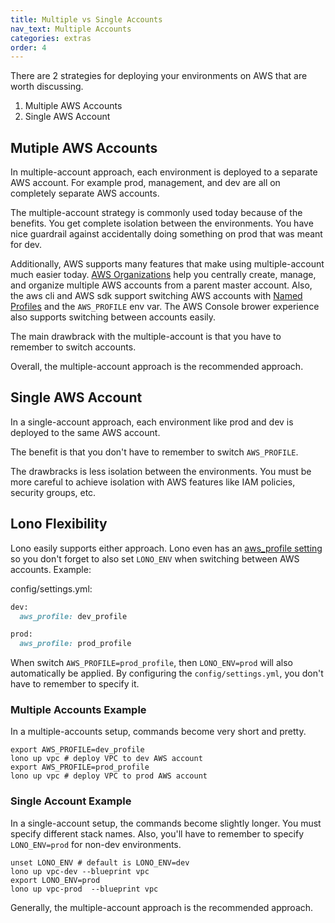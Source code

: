 ```yaml
---
title: Multiple vs Single Accounts
nav_text: Multiple Accounts
categories: extras
order: 4
---
```


There are 2 strategies for deploying your environments on AWS that are worth discussing.

1. Multiple AWS Accounts
2. Single AWS Account

## Mutiple AWS Accounts

In multiple-account approach, each environment is deployed to a separate AWS account. For example prod, management, and dev are all on completely separate AWS accounts.

The multiple-account strategy is commonly used today because of the benefits.  You get complete isolation between the environments. You have nice guardrail against accidentally doing something on prod that was meant for dev.

Additionally, AWS supports many features that make using multiple-account much easier today.  [AWS Organizations](https://aws.amazon.com/organizations/) help you centrally create, manage, and organize multiple AWS accounts from a parent master account.  Also, the aws cli and AWS sdk support switching AWS accounts with [Named Profiles](https://docs.aws.amazon.com/cli/latest/userguide/cli-configure-profiles.html) and the `AWS_PROFILE` env var.  The AWS Console brower experience also supports switching between accounts easily.

The main drawbrack with the multiple-account is that you have to remember to switch accounts.

Overall, the multiple-account approach is the recommended approach.

## Single AWS Account

In a single-account approach, each environment like prod and dev is deployed to the same AWS account.

The benefit is that you don't have to remember to switch `AWS_PROFILE`.

The drawbracks is less isolation between the environments. You must be more careful to achieve isolation with AWS features like IAM policies, security groups, etc.

## Lono Flexibility

Lono easily supports either approach. Lono even has an [aws_profile setting](https://lono.cloud/docs/configuration/settings/) so you don't forget to also set `LONO_ENV` when switching between AWS accounts.  Example:

config/settings.yml:

```ruby
dev:
  aws_profile: dev_profile

prod:
  aws_profile: prod_profile
```

When switch `AWS_PROFILE=prod_profile`, then `LONO_ENV=prod` will also automatically be applied. By configuring the `config/settings.yml`, you don't have to remember to specify it.

### Multiple Accounts Example

In a multiple-accounts setup, commands become very short and pretty.

    export AWS_PROFILE=dev_profile
    lono up vpc # deploy VPC to dev AWS account
    export AWS_PROFILE=prod_profile
    lono up vpc # deploy VPC to prod AWS account

### Single Account Example

In a single-account setup, the commands become slightly longer. You must specify different stack names. Also, you'll have to remember to specify `LONO_ENV=prod` for non-dev environments.

    unset LONO_ENV # default is LONO_ENV=dev
    lono up vpc-dev --blueprint vpc
    export LONO_ENV=prod
    lono up vpc-prod  --blueprint vpc

Generally, the multiple-account approach is the recommended approach.


